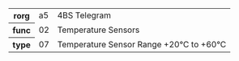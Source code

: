 <table>
    <tr>
      <th>rorg</th>
      <td>a5</td>
      <td>4BS Telegram</td>
    </tr>
    <tr>
      <th>func</th>
      <td>02</td>
      <td>Temperature Sensors</td>
    </tr>
    <tr>
      <th>type</th>
      <td>07</td>
      <td>Temperature Sensor Range +20°C to +60°C</td>
    </tr>
  </table>